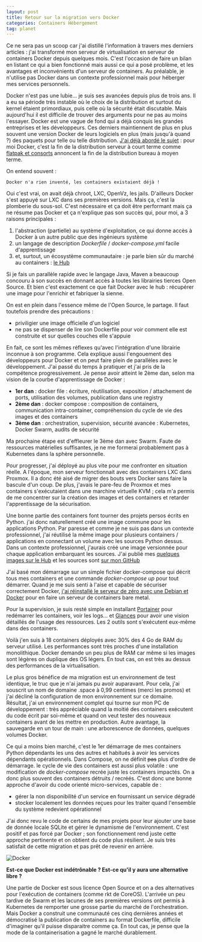 ```yaml
---
layout: post
title: Retour sur la migration vers Docker
categories: Containers Hébergement
tag: planet
---
```


Ce ne sera pas un scoop car j'ai distillé l'information à travers mes derniers articles : j'ai transformé mon serveur de virtualisation en serveur de containers Docker<!-- more --> depuis quelques mois. C'est l'occasion de faire un bilan en listant ce qui a bien fonctionné mais aussi ce qui a posé problème, et les avantages et inconvénients d'un serveur de containers. Au préalable, je n'utilise pas Docker dans un contexte professionnel mais pour héberger mes services personnels.

Docker n'est pas une lubie... je suis ses avancées depuis plus de trois ans. Il a eu sa période très instable où le choix de la distribution et surtout du kernel étaient primordiaux, puis celle où la sécurité était discutable. Mais aujourd'hui il est difficile de trouver des arguments pour ne pas au moins l'essayer. Docker est une vague de fond qui a déjà conquis les grandes entreprises et les développeurs. Ces derniers maintiennent de plus en plus souvent une version Docker de leurs logiciels en plus (mais jusqu'à quand ?) des paquets pour telle ou telle distribution. [J'ai déjà abordé le sujet](https://blogduyax.madyanne.fr/2018/quel-systeme-serveur/) : pour moi Docker, c'est la fin de la distribution serveur à court terme comme [flatpak et consorts](https://fr.wikipedia.org/wiki/Flatpak) annoncent la fin de la distribution bureau à moyen terme.

On entend souvent : 

    Docker n'a rien inventé, les containers existaient déjà !

Oui c'est vrai, on avait déjà chroot, LXC, OpenVz, les jails. D'ailleurs Docker s'est appuyé sur LXC dans ses premières versions. Mais ça, c'est la plomberie du sous-sol. C'est nécessaire et ça doit être performant mais ça ne résume pas Docker et ça n'explique pas son succès qui, pour moi, a 3 raisons principales : 

1. l'abstraction (partielle) au système d'exploitation, ce qui donne accès à Docker à un autre public que des ingénieurs système
2. un langage de description *Dockerfile* / *docker-compose.yml* facile d'apprentissage 
3. et, surtout, un écosystème communautaire : je parle bien sûr du marché au containers : [le Hub](https://hub.docker.com/)

Si je fais un parallèle rapide avec le langage Java, Maven a beaucoup concouru à son succès en donnant accès à toutes les librairies tierces Open Source. Et bien c'est exactement ce que fait Docker avec le hub : récupérer une image pour l'enrichir et fabriquer la sienne. 

On est en plein dans l'essence même de l'Open Source, le partage. Il faut toutefois prendre des précautions : 

- priviligier une image officielle d'un logiciel
- ne pas se dispenser de lire son Dockerfile pour voir comment elle est construite et sur quelles couches elle s'appuie

En fait, ce sont les mêmes réflexes qu'avec l'intégration d'une librairie inconnue à son programme. Cela explique aussi l'engouement des développeurs pour Docker et on peut faire plein de parallèles avec le développement. J'ai passé du temps à pratiquer et j'ai pris de la compétence progressivement. Je pense avoir atteint le 2ème dan, selon ma vision de la courbe d'apprentissage de Docker : 

- **1er dan** : docker file : écriture, réutilisation, exposition / attachement de ports, utilisation des volumes, publication dans une registry
- **2ème dan** : docker compose : composition de containers, communication intra-container, compréhension du cycle de vie des images et des containers
- **3ème dan** : orchestration, supervision, sécurité avancée : Kubernetes, Docker Swarm, audits de sécurité

Ma prochaine étape est d'effleurer le 3ème dan avec Swarm. Faute de ressources matérielles suffisantes, je ne me formerai probablement pas à Kubernetes dans la sphère personnelle.  

Pour progresser, j'ai déployé au plus vite pour me confronter en situation réelle. A l'époque, mon serveur fonctionnait avec des containers LXC dans Proxmox. Il a donc été aisé de migrer des bouts vers Docker sans faire la bascule d'un coup. De plus, j'avais le pare-feu de Proxmox et mes containers s'exécutaient dans une marchine virtuelle KVM ; cela m'a permis de me concentrer sur la création des images et des containers et retarder l'apprentissage de la sécurisation. 

Une bonne partie des containers font tourner des projets persos écrits en Python. j'ai donc naturellement créé une image commune pour les applications Python. Par paresse et comme je ne suis pas dans un contexte professionnel, j'ai réutilisé la même image pour plusieurs containers / applications en connectant un volume avec les sources Python dessus. Dans un contexte professionnel, j'aurais créé une image versionnée pour chaque application embarquant les sources. J'ai publié mes [quelques images sur le Hub](https://hub.docker.com/u/kianby/) et les sources sont [sur mon GitHub](https://github.com/kianby/docker) 

J'ai basé mon démarrage sur un simple fichier docker-compose qui décrit tous mes containers et une commande *docker-compose up* pour tout démarrer. Quand je me suis senti à l'aise et capable de sécuriser correctement Docker, [j'ai réinstallé le serveur de zéro avec une Debian et Docker](https://blogduyax.madyanne.fr/2018/installation-dun-serveur-de-containers/) pour en faire un serveur de containers bare metal. 

Pour la supervision, je suis resté simple en installant [Portainer](https://www.portainer.io/) pour redémarrer les containers, voir les logs... et [Glances](https://nicolargo.github.io/glances/) pour avoir une vision détaillés de l'usage des ressources. Les 2 outils sont s'exécutent eux-même dans des containers. 

Voilà j'en suis à 18 containers déployés avec 30% des 4 Go de RAM du serveur utilisé. Les performances sont très proches d'une installation monolithique. Docker demande un peu plus de RAM car même si les images sont légères on duplique des OS légers. En tout cas, on est très au dessus des performances de la virtualisation.

Le plus gros bénéfice de ma migration est un environnement de test identique, le truc que je n'ai jamais pu avoir auparavant. Pour cela, j'ai souscrit un nom de domaine .space à 0,99 centimes (merci les promos) et j'ai décliné la configuration de mon environnement sur ce domaine. Résultat, j'ai un environnement complet qui tourne sur mon PC de développement : très appréciable quand la moitié des containers exécutent du code écrit par soi-même et quand on veut tester des nouveaux containers avant de les mettre en production. Autre avantage, la sauvegarde en un tour de main : une arborescence de données, quelques volumes Docker.

Ce qui a moins bien marché, c'est le 1er démarrage de mes containers Python dépendants les uns des autres et habitués à avoir les services dépendants opérationnels. Dans Compose, on ne définit ~~pas~~ plus d'ordre de démarrage. le cycle de vie des containers est aussi plus volatile : une modification de *docker-compose* recrée juste les containers impactés. On a donc plus souvent des containers détruits / recréés. C'est donc une bonne approche d'avoir du code orienté micro-services, capable de : 

- gérer la non disponibilité d'un service en fournissant un service dégradé
- stocker localement les données reçues pour les traiter quand l'ensemble du système redevient opérationnel

J'ai donc revu le code de certains de mes projets pour leur ajouter une base de donnée locale SQLite et gérer le dynamisme de l'environnement. C'est positif et pas forcé par Docker ; son fonctionnement rend juste cette approche pertinente et on obtient du code plus résilient. Je suis très satisfait de cette migration et pas prêt de revenir en arrière. 

![Docker](/images/2018/docker.jpg)

**Est-ce que Docker est indétrônable ? Est-ce qu'il y aura une alternative libre ?**

Une partie de Docker est sous licence Open Source et on a des alternatives pour l'exécution de containers (comme rkt de CoreOS). L'arrivée un peu tardive de Swarm et les lacunes de ses premières versions ont permis à Kubernetes de remporter une grosse partie du marché de l'orchestration. Mais Docker a construit une communauté ces cinq dernières années et démocratisé la publication de containers au format Dockerfile, difficile d'imaginer qu'il puisse disparaitre comme ça. En  tout  cas, je pense que la mode de la containerisation a gagné le marché durablement.
